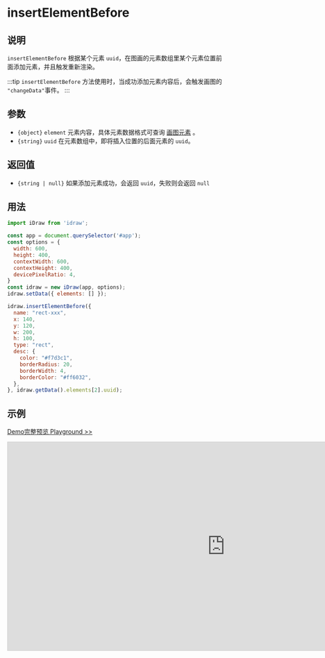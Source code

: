 # insertElementBefore

## 说明

`insertElementBefore`  根据某个元素 `uuid`，在图画的元素数组里某个元素位置前面添加元素，并且触发重新渲染。

:::tip
`insertElementBefore` 方法使用时，当成功添加元素内容后，会触发画图的 `"changeData"`事件。
:::

## 参数

- `{object}` `element` 元素内容，具体元素数据格式可查询 [画图元素](./../element/info.md) 。
- `{string}` `uuid` 在元素数组中，即将插入位置的后面元素的 `uuid`。

## 返回值

- `{string | null}` 如果添加元素成功，会返回 `uuid`，失败则会返回 `null`

## 用法

```js
import iDraw from 'idraw';

const app = document.querySelector('#app');
const options = {
  width: 600,
  height: 400,
  contextWidth: 600,
  contextHeight: 400,
  devicePixelRatio: 4,
}
const idraw = new iDraw(app, options);
idraw.setData({ elements: [] });

idraw.insertElementBefore({
  name: "rect-xxx",
  x: 140,
  y: 120,
  w: 200,
  h: 100,
  type: "rect",
  desc: {
    color: "#f7d3c1",
    borderRadius: 20,
    borderWidth: 4,
    borderColor: "#ff6032",
  },
}, idraw.getData().elements[2].uuid);

```

## 示例

[Demo完整预览 Playground >>](https://idraw.js.org/playground/?demo=api-insertElementBefore)

<iframe 
  src="https://idraw.js.org/playground/?demo=api-insertElementBefore&header=false&sider=false&default-editor-split=37" 
  width="1000" height="480" frameborder="no" border="0"
  style="border: 1px solid #cecece; margin: 0px auto;"
></iframe>